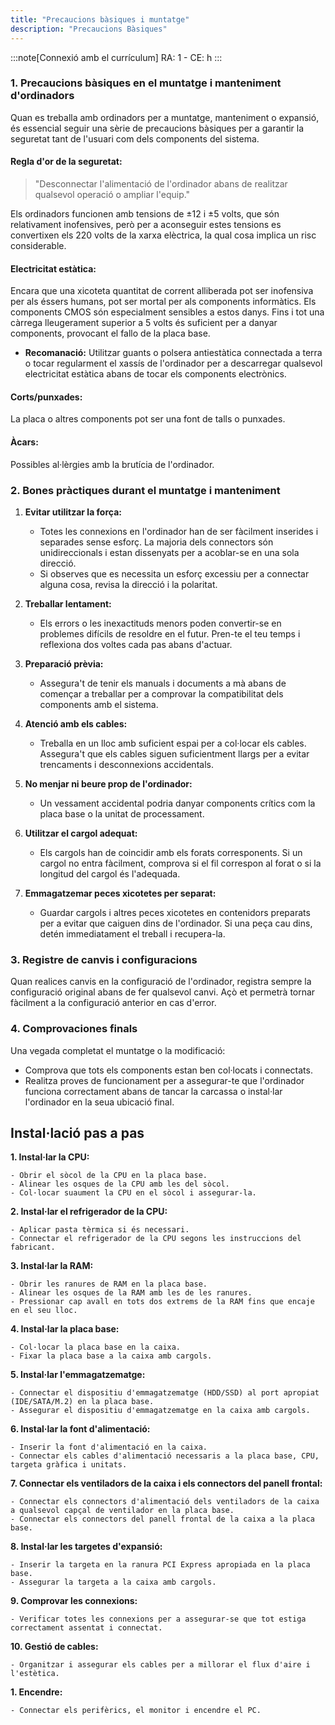 ```yaml
---
title: "Precaucions bàsiques i muntatge"
description: "Precaucions Bàsiques"
---
```


:::note[Connexió amb el currículum]
RA: 1 - CE: h
:::


### **1. Precaucions bàsiques en el muntatge i manteniment d'ordinadors**

Quan es treballa amb ordinadors per a muntatge, manteniment o expansió, és essencial seguir una sèrie de precaucions bàsiques per a garantir la seguretat tant de l'usuari com dels components del sistema.

#### **Regla d'or de la seguretat:**
> "Desconnectar l'alimentació de l'ordinador abans de realitzar qualsevol operació o ampliar l'equip."

Els ordinadors funcionen amb tensions de ±12 i ±5 volts, que són relativament inofensives, però per a aconseguir estes tensions es convertixen els 220 volts de la xarxa elèctrica, la qual cosa implica un risc considerable. 

#### **Electricitat estàtica:**

Encara que una xicoteta quantitat de corrent alliberada pot ser inofensiva per als éssers humans, pot ser mortal per als components informàtics. Els components CMOS són especialment sensibles a estos danys. Fins i tot una càrrega lleugerament superior a 5 volts és suficient per a danyar components, provocant el fallo de la placa base.

- **Recomanació:** Utilitzar guants o polsera antiestàtica connectada a terra o tocar regularment el xassís de l'ordinador per a descarregar qualsevol electricitat estàtica abans de tocar els components electrònics.

#### **Corts/punxades:**

La placa o altres components pot ser una font de talls o punxades.

#### **Àcars:**

Possibles al·lèrgies amb la brutícia de l'ordinador.

### **2. Bones pràctiques durant el muntatge i manteniment**

1.  **Evitar utilitzar la força:**
    - Totes les connexions en l'ordinador han de ser fàcilment inserides i separades sense esforç. La majoria dels connectors són unidireccionals i estan dissenyats per a acoblar-se en una sola direcció.
    - Si observes que es necessita un esforç excessiu per a connectar alguna cosa, revisa la direcció i la polaritat.

2.  **Treballar lentament:**
    - Els errors o les inexactituds menors poden convertir-se en problemes difícils de resoldre en el futur. Pren-te el teu temps i reflexiona dos voltes cada pas abans d'actuar.

3.  **Preparació prèvia:**
    - Assegura't de tenir els manuals i documents a mà abans de començar a treballar per a comprovar la compatibilitat dels components amb el sistema.

4.  **Atenció amb els cables:**
    - Treballa en un lloc amb suficient espai per a col·locar els cables. Assegura't que els cables siguen suficientment llargs per a evitar trencaments i desconnexions accidentals.

5.  **No menjar ni beure prop de l'ordinador:**
    - Un vessament accidental podria danyar components crítics com la placa base o la unitat de processament.

6.  **Utilitzar el cargol adequat:**
    - Els cargols han de coincidir amb els forats corresponents. Si un cargol no entra fàcilment, comprova si el fil correspon al forat o si la longitud del cargol és l'adequada.

7.  **Emmagatzemar peces xicotetes per separat:**
    - Guardar cargols i altres peces xicotetes en contenidors preparats per a evitar que caiguen dins de l'ordinador. Si una peça cau dins, detén immediatament el treball i recupera-la.

### **3. Registre de canvis i configuracions**

Quan realices canvis en la configuració de l'ordinador, registra sempre la configuració original abans de fer qualsevol canvi. Açò et permetrà tornar fàcilment a la configuració anterior en cas d'error.

### **4. Comprovaciones finals**

Una vegada completat el muntatge o la modificació:

- Comprova que tots els components estan ben col·locats i connectats.
- Realitza proves de funcionament per a assegurar-te que l'ordinador funciona correctament abans de tancar la carcassa o instal·lar l'ordinador en la seua ubicació final.

## Instal·lació pas a pas

**1.  Instal·lar la CPU:**

    - Obrir el sòcol de la CPU en la placa base.
    - Alinear les osques de la CPU amb les del sòcol.
    - Col·locar suaument la CPU en el sòcol i assegurar-la.
**2.  Instal·lar el refrigerador de la CPU:**

    - Aplicar pasta tèrmica si és necessari.
    - Connectar el refrigerador de la CPU segons les instruccions del fabricant.
**3.  Instal·lar la RAM:**

    - Obrir les ranures de RAM en la placa base.
    - Alinear les osques de la RAM amb les de les ranures.
    - Pressionar cap avall en tots dos extrems de la RAM fins que encaje en el seu lloc.
**4.  Instal·lar la placa base:**

    - Col·locar la placa base en la caixa.
    - Fixar la placa base a la caixa amb cargols.
**5.  Instal·lar l'emmagatzematge:**

    - Connectar el dispositiu d'emmagatzematge (HDD/SSD) al port apropiat (IDE/SATA/M.2) en la placa base.
    - Assegurar el dispositiu d'emmagatzematge en la caixa amb cargols.
**6.  Instal·lar la font d'alimentació:**

    - Inserir la font d'alimentació en la caixa.
    - Connectar els cables d'alimentació necessaris a la placa base, CPU, targeta gràfica i unitats.
**7.  Connectar els ventiladors de la caixa i els connectors del panell frontal:**

    - Connectar els connectors d'alimentació dels ventiladors de la caixa a qualsevol capçal de ventilador en la placa base.
    - Connectar els connectors del panell frontal de la caixa a la placa base.
**8.  Instal·lar les targetes d'expansió:**

    - Inserir la targeta en la ranura PCI Express apropiada en la placa base.
    - Assegurar la targeta a la caixa amb cargols.
**9.  Comprovar les connexions:**

    - Verificar totes les connexions per a assegurar-se que tot estiga correctament assentat i connectat.
**10.  Gestió de cables:**

    - Organitzar i assegurar els cables per a millorar el flux d'aire i l'estètica.
**1.  Encendre:**

    - Connectar els perifèrics, el monitor i encendre el PC.
